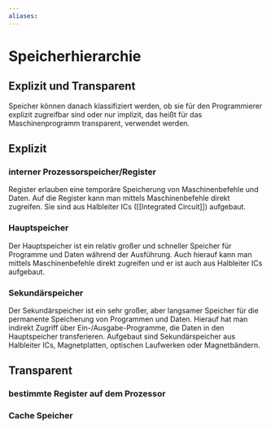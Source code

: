 ```yaml
---
aliases: 
---
```

# Speicherhierarchie 
## Explizit und Transparent
Speicher können danach klassifiziert werden, ob sie für den Programmierer explizit zugreifbar sind oder nur implizit, das heißt für das Maschinenprogramm transparent, verwendet werden.
## Explizit
### interner Prozessorspeicher/Register
Register erlauben eine temporäre Speicherung von Maschinenbefehle und Daten. Auf die Register kann man mittels Maschinenbefehle direkt zugreifen. Sie sind aus Halbleiter ICs ([[Integrated Circuit]]) aufgebaut.
### Hauptspeicher
Der Hauptspeicher ist ein relativ großer und schneller Speicher für Programme und Daten während der Ausführung. Auch hierauf kann man mittels Maschinenbefehle direkt zugreifen und er ist auch aus Halbleiter ICs aufgebaut.
### Sekundärspeicher
Der Sekundärspeicher ist ein sehr großer, aber langsamer Speicher für die permanente Speicherung von Programmen und Daten. Hierauf hat man indirekt Zugriff über Ein-/Ausgabe-Programme, die Daten in den Hauptspeicher transferieren.
Aufgebaut sind Sekundärspeicher aus Halbleiter ICs, Magnetplatten, optischen Laufwerken oder Magnetbändern.
## Transparent
### bestimmte Register auf dem Prozessor
### Cache Speicher
